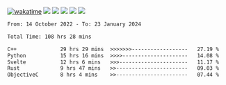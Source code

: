 [![wakatime](https://wakatime.com/badge/user/368879df-dc38-4b1a-86c4-8a2054a0e074.svg)](https://wakatime.com/@368879df-dc38-4b1a-86c4-8a2054a0e074)
<img src="https://img.shields.io/badge/Windows-0078D6?style=flat&logo=Windows&logoColor=white">
<img src="https://img.shields.io/badge/IntelliJ_IDEA-000000.svg?style=flat&logo=IntelliJ-IDEA&logoColor=white">
<img src="https://img.shields.io/badge/CLion-000000.svg?style=flat&logo=CLion&logoColor=white">
<img src="https://img.shields.io/badge/Visual_Studio_Code-007ACC?style=flat&logo=Visual-Studio-Code&logoColor=white">
<img src="https://img.shields.io/badge/Discord-5865F2?label=kano42&style=flat&logo=discord&logoColor=white">
<br>


<!--START_SECTION:waka-->

```txt
From: 14 October 2022 - To: 23 January 2024

Total Time: 108 hrs 28 mins

C++              29 hrs 29 mins  >>>>>>>------------------   27.19 %
Python           15 hrs 16 mins  >>>>---------------------   14.08 %
Svelte           12 hrs 6 mins   >>>----------------------   11.17 %
Rust             9 hrs 47 mins   >>-----------------------   09.03 %
ObjectiveC       8 hrs 4 mins    >>-----------------------   07.44 %
```

<!--END_SECTION:waka-->
